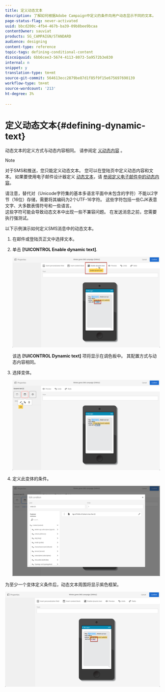 ```yaml
---
title: 定义动态文本
description: 了解如何根据Adobe Campaign中定义的条件向用户动态显示不同的文本。
page-status-flag: never-activated
uuid: bbcd200c-4fb4-467b-ba39-09b8bee9bcaa
contentOwner: sauviat
products: SG_CAMPAIGN/STANDARD
audience: designing
content-type: reference
topic-tags: defining-conditional-content
discoiquuid: 6bb6cee3-5674-4113-8073-5a9572b3e830
internal: n
snippet: y
translation-type: tm+mt
source-git-commit: 564613ecc2879be87d1f85f9f15e675697690139
workflow-type: tm+mt
source-wordcount: '213'
ht-degree: 3%

---
```



# 定义动态文本{#defining-dynamic-text}

动态文本的定义方式与动态内容相同。 请参阅定 [义动态内容](../../designing/using/personalization.md#defining-dynamic-content-in-an-email) 。

>[!NOTE]
>
>对于SMS和推送，您只能定义动态文本。 您可以在登陆页中定义动态内容和文本。 如果要使用电子邮件设计器定义 [动态文本](../../designing/using/designing-content-in-adobe-campaign.md)，请 [参阅定义电子邮件中的动态内容](../../designing/using/personalization.md#defining-dynamic-content-in-an-email)。

请注意，替代对（Unicode字符集的基本多语言平面中未包含的字符）不能以2字节（16位）存储，需要将其编码为2个UTF-16字符。 这些字符包括一些CJK表意文字、大多数表情符号和一些语言。
<br>这些字符可能会导致动态文本中出现一些不兼容问题。 在发送消息之前，您需要执行强测试。


以下示例演示如何定义SMS消息中的动态文本。

1. 在邮件或登陆页正文中选择文本。
1. 单击 **[!UICONTROL Enable dynamic text]**.

   ![](assets/dynamic_text_sms_1.png)

   该选 **[!UICONTROL Dynamic text]** 项将显示在调色板中。 其配置方式与动态内容相同。

1. 选择变体。

   ![](assets/dynamic_text_sms_2.png)

1. 定义此变体的条件。

   ![](assets/dynamic_text_sms_4.png)

为至少一个变体定义条件后，动态文本周围将显示紫色框架。

![](assets/dynamic_text_sms_3.png)

